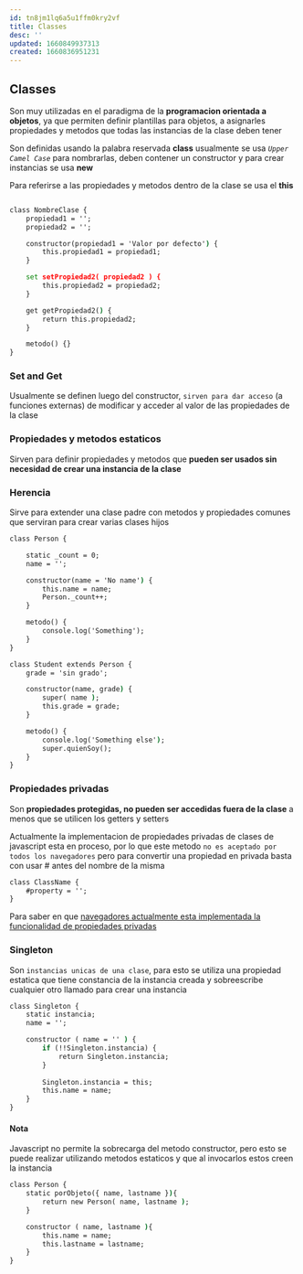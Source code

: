 ```yaml
---
id: tn8jm1lq6a5u1ffm0kry2vf
title: Classes
desc: ''
updated: 1660849937313
created: 1660836951231
---
```


## Classes

Son muy utilizadas en el paradigma de la **programacion orientada a objetos**, ya que permiten definir plantillas para objetos, a asignarles propiedades y metodos que todas las instancias de la clase deben tener

Son definidas usando la palabra reservada **class** usualmente se usa *`Upper Camel Case`* para nombrarlas, deben contener un constructor y para crear instancias se usa **new**

Para referirse a las propiedades y metodos dentro de la clase se usa el **this**

```cmd

class NombreClase {
    propiedad1 = '';
    propiedad2 = '';

    constructor(propiedad1 = 'Valor por defecto') {
        this.propiedad1 = propiedad1;
    }

    set setPropiedad2( propiedad2 ) {
        this.propiedad2 = propiedad2;
    }

    get getPropiedad2() {
        return this.propiedad2;
    }

    metodo() {}
}
```

### Set and Get

Usualmente se definen luego del constructor, `sirven para dar acceso` (a funciones externas) de modificar y acceder al valor de las propiedades de la clase

### Propiedades y metodos estaticos

Sirven para definir propiedades y metodos que **pueden ser usados sin necesidad de crear una instancia de la clase**

### Herencia

Sirve para extender una clase padre con metodos y propiedades comunes que serviran para crear varias clases hijos

```cmd
class Person {

    static _count = 0;
    name = '';

    constructor(name = 'No name') {
        this.name = name;
        Person._count++;
    }

    metodo() {
        console.log('Something');
    }
}

class Student extends Person {
    grade = 'sin grado';

    constructor(name, grade) {
        super( name );
        this.grade = grade;
    }

    metodo() {
        console.log('Something else');
        super.quienSoy();
    }
}

```

### Propiedades privadas

Son **propiedades protegidas, no pueden ser accedidas fuera de la clase** a menos que se utilicen los getters y setters

Actualmente la implementacion de propiedades privadas de clases de javascript esta en proceso, por lo que este metodo `no es aceptado por todos los navegadores` pero para convertir una propiedad en privada basta con usar # antes del nombre de la misma

```cmd
class ClassName {
    #property = '';
}
```

Para saber en que [navegadores actualmente esta implementada la funcionalidad de propiedades privadas](https://caniuse.com/mdn-javascript_classes_private_class_fields)

### Singleton

Son `instancias unicas de una clase`, para esto se utiliza una propiedad estatica que tiene constancia de la instancia creada y sobreescribe cualquier otro llamado para crear una instancia

```cmd
class Singleton {
    static instancia;
    name = '';

    constructor ( name = '' ) {
        if (!!Singleton.instancia) {
            return Singleton.instancia;
        }
        
        Singleton.instancia = this;
        this.name = name;
    }
}
```

#### Nota

Javascript no permite la sobrecarga del metodo constructor, pero esto se puede realizar utilizando metodos estaticos y que al invocarlos estos creen la instancia

```cmd
class Person {
    static porObjeto({ name, lastname }){
        return new Person( name, lastname );
    }

    constructor ( name, lastname ){
        this.name = name;
        this.lastname = lastname;
    }
}
```

